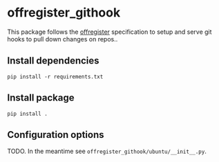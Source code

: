 offregister_githook
================
This package follows the [offregister](https://github.com/offscale/offregister) specification to setup and serve git hooks to pull down changes on repos..

## Install dependencies

    pip install -r requirements.txt

## Install package

    pip install .

## Configuration options

TODO. In the meantime see `offregister_githook/ubuntu/__init__.py`.
